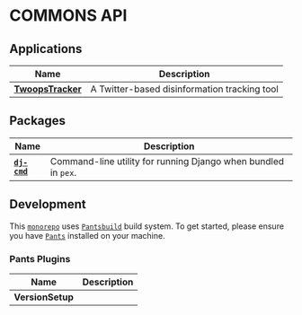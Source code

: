 # COMMONS API

## Applications

| Name                                            | Description                                  |
| ----------------------------------------------- | -------------------------------------------- |
| [**TwoopsTracker**](./twoops_tracker/README.md) | A Twitter-based disinformation tracking tool |

## Packages

| Name                               | Description                                                    |
| ---------------------------------- | -------------------------------------------------------------- |
| [**`dj-cmd`**](./dj-cmd/README.md) | Command-line utility for running Django when bundled in `pex`. |

## Development

This [`monorepo`](https://monorepo.tools/) uses [`Pantsbuild`](https://www.pantsbuild.org/) build system. To get started, please ensure you have [`Pants`](https://www.pantsbuild.org/stable/docs/getting-started/installing-pants) installed on your machine.

### Pants Plugins

| Name                                            | Description                                  |
| ----------------------------------------------- | -------------------------------------------- |
| **VersionSetup**                                |                                              |
